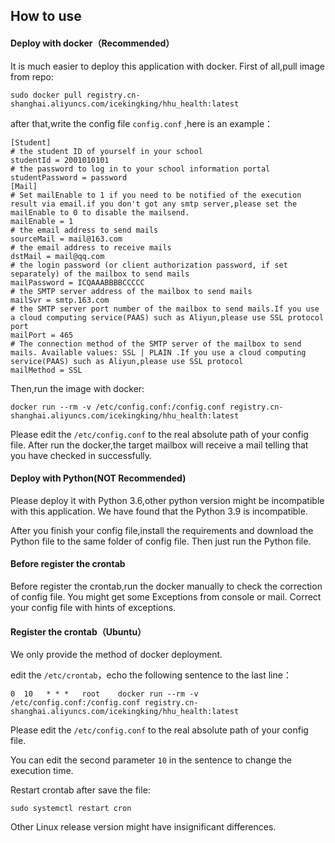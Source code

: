 ## How to use

#### Deploy with docker（Recommended）

It is much easier to deploy this application with docker. First of all,pull image from repo:

`sudo docker pull registry.cn-shanghai.aliyuncs.com/icekingking/hhu_health:latest`

after that,write the config file `config.conf` ,here is an example：

```
[Student]
# the student ID of yourself in your school
studentId = 2001010101
# the password to log in to your school information portal
studentPassword = password
[Mail]
# Set mailEnable to 1 if you need to be notified of the execution result via email.if you don't got any smtp server,please set the mailEnable to 0 to disable the mailsend.
mailEnable = 1
# the email address to send mails
sourceMail = mail@163.com
# the email address to receive mails
dstMail = mail@qq.com
# the login password (or client authorization password, if set separately) of the mailbox to send mails
mailPassword = ICQAAABBBBCCCCC
# the SMTP server address of the mailbox to send mails
mailSvr = smtp.163.com
# the SMTP server port number of the mailbox to send mails.If you use a cloud computing service(PAAS) such as Aliyun,please use SSL protocol port
mailPort = 465
# The connection method of the SMTP server of the mailbox to send mails. Available values: SSL | PLAIN .If you use a cloud computing service(PAAS) such as Aliyun,please use SSL protocol
mailMethod = SSL
```

Then,run the image with docker:

`docker run --rm -v /etc/config.conf:/config.conf registry.cn-shanghai.aliyuncs.com/icekingking/hhu_health:latest`

Please edit the `/etc/config.conf` to the real absolute path of your config file. After run the docker,the target mailbox will receive a mail telling that you have checked in successfully.  

#### Deploy with Python(NOT Recommended)

Please deploy it with Python 3.6,other python version might be incompatible with this application. We have found that the Python 3.9 is incompatible. 

After you finish your config file,install the requirements and download the Python file to the same folder of config file. Then just run the Python file. 

#### Before register the crontab

Before register the crontab,run the docker manually to check the correction of config file. You might get some Exceptions from console or mail. Correct your config file with hints of exceptions. 

#### Register the crontab（Ubuntu）

We only provide the method of docker deployment.

edit the `/etc/crontab`，echo the following sentence to the last line：

`0  10   * * *   root    docker run --rm -v /etc/config.conf:/config.conf registry.cn-shanghai.aliyuncs.com/icekingking/hhu_health:latest`

Please edit the `/etc/config.conf` to the real absolute path of your config file. 

You can edit the second parameter `10` in the sentence to change the execution time.

Restart crontab after save the file:

`sudo systemctl restart cron`

Other Linux release version might have insignificant differences. 
